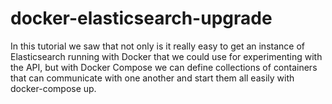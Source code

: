 # docker-elasticsearch-upgrade
In this tutorial we saw that not only is it really easy to get an instance of Elasticsearch running with Docker that we could use for experimenting with the API, but with Docker Compose we can define collections of containers that can communicate with one another and start them all easily with docker-compose up.
